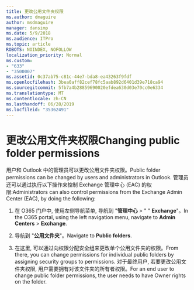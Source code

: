 ```yaml
---
title: 更改公用文件夹权限
ms.author: dmaguire
author: msdmaguire
manager: dansimp
ms.date: 5/9/2018
ms.audience: ITPro
ms.topic: article
ROBOTS: NOINDEX, NOFOLLOW
localization_priority: Normal
ms.custom:
- "633"
- "3500007"
ms.assetid: 0c37ab75-c81c-44e7-bda8-ea43263f9fdf
ms.openlocfilehash: 3bea0aff82cef78fc5aab892d6401d39e718ca94
ms.sourcegitcommit: 5fb7a4b28859690020efdea630d03e70cc0e6334
ms.translationtype: MT
ms.contentlocale: zh-CN
ms.lasthandoff: 06/28/2019
ms.locfileid: "35362491"
---
```

# <a name="changing-public-folder-permissions"></a><span data-ttu-id="376f2-102">更改公用文件夹权限</span><span class="sxs-lookup"><span data-stu-id="376f2-102">Changing public folder permissions</span></span>

<span data-ttu-id="376f2-103">用户和 Outlook 中的管理员可以更改公用文件夹权限。</span><span class="sxs-lookup"><span data-stu-id="376f2-103">Public folder permissions can be changed by users and administrators in Outlook.</span></span> <span data-ttu-id="376f2-104">管理员还可以通过执行以下操作来控制 Exchange 管理中心 (EAC) 的权限:</span><span class="sxs-lookup"><span data-stu-id="376f2-104">Administrators can also control permissions from the Exchange Admin Center (EAC), by doing the following:</span></span>
  
1. <span data-ttu-id="376f2-105">在 O365 门户中, 使用左侧导航菜单, 导航到 "**管理中心** \> " " **Exchange**"。</span><span class="sxs-lookup"><span data-stu-id="376f2-105">In the O365 portal, using the left navigation menu, navigate to **Admin Centers** \> **Exchange**.</span></span>

2. <span data-ttu-id="376f2-106">导航到 "**公用文件夹**"。</span><span class="sxs-lookup"><span data-stu-id="376f2-106">Navigate to **Public folders**.</span></span>

3. <span data-ttu-id="376f2-107">在这里, 可以通过向权限分配安全组来更改单个公用文件夹的权限。</span><span class="sxs-lookup"><span data-stu-id="376f2-107">From there, you can change permissions for individual public folders by assigning security groups to permissions.</span></span> <span data-ttu-id="376f2-108">对于最终用户, 若要更改公用文件夹权限, 用户需要拥有对该文件夹的所有者权限。</span><span class="sxs-lookup"><span data-stu-id="376f2-108">For an end user to change public folder permissions, the user needs to have Owner rights on the folder.</span></span>
